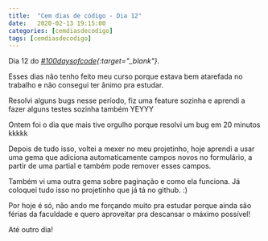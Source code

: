 ```yaml
---
title:  "Cem dias de código - Dia 12"
date:   2020-02-13 19:15:00
categories: [cemdiasdecodigo]
tags: [cemdiasdecodigo]
---
```


Dia 12 do *[#100daysofcode](https://twitter.com/hashtag/100DaysOfCode){:target="_blank"}*.

Esses dias não tenho feito meu curso porque estava bem atarefada no trabalho e não consegui ter ânimo pra estudar.

Resolvi alguns bugs nesse período, fiz uma feature sozinha e aprendi a fazer alguns testes sozinha também YEYYY

Ontem foi o dia que mais tive orgulho porque resolvi um bug em 20 minutos kkkkk

Depois de tudo isso, voltei a mexer no meu projetinho, hoje aprendi a usar uma gema que adiciona automaticamente campos novos no formulário, a partir de uma partial e também pode remover esses campos.

Também vi uma outra gema sobre paginação e como ela funciona. Já coloquei tudo isso no projetinho que já tá no github. :)

Por hoje é só, não ando me forçando muito pra estudar porque ainda são férias da faculdade e quero aproveitar pra descansar o máximo possível!

Até outro dia!
